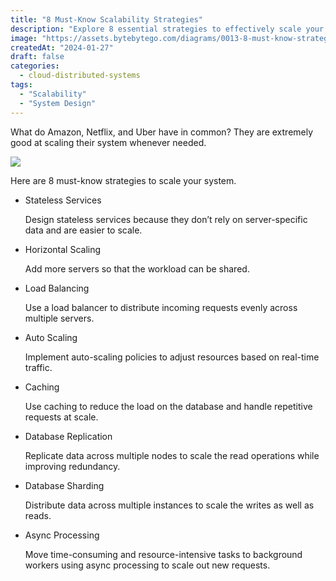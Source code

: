 ```yaml
---
title: "8 Must-Know Scalability Strategies"
description: "Explore 8 essential strategies to effectively scale your system."
image: "https://assets.bytebytego.com/diagrams/0013-8-must-know-strategies-to-scale-your-system.png"
createdAt: "2024-01-27"
draft: false
categories:
  - cloud-distributed-systems
tags:
  - "Scalability"
  - "System Design"
---
```


What do Amazon, Netflix, and Uber have in common? They are extremely good at scaling their system whenever needed.

![](https://assets.bytebytego.com/diagrams/0013-8-must-know-strategies-to-scale-your-system.png)

Here are 8 must-know strategies to scale your system.

*   Stateless Services

    Design stateless services because they don’t rely on server-specific data and are easier to scale.

*   Horizontal Scaling

    Add more servers so that the workload can be shared.

*   Load Balancing

    Use a load balancer to distribute incoming requests evenly across multiple servers.

*   Auto Scaling

    Implement auto-scaling policies to adjust resources based on real-time traffic.

*   Caching

    Use caching to reduce the load on the database and handle repetitive requests at scale.

*   Database Replication

    Replicate data across multiple nodes to scale the read operations while improving redundancy.

*   Database Sharding

    Distribute data across multiple instances to scale the writes as well as reads.

*   Async Processing

    Move time-consuming and resource-intensive tasks to background workers using async processing to scale out new requests.
